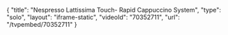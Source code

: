 {
    "title": "Nespresso Lattissima Touch-  Rapid Cappuccino System",
    "type": "solo",
    "layout": "iframe-static",
    "videoId": "70352711",
    "url": "\/tvpembed\/70352711"
}